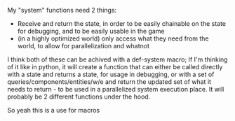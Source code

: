 My "system" functions need 2 things:

- Receive and return the state, in order to be easily chainable on the state for debugging, and to be easily usable in the game
- (in a highly optimized world) only access what they need from the world, to allow for parallelization and whatnot

I think both of these can be achived with a def-system macro; If I'm thinking of it like in python, it will create a function that can either be called directly with a state and returns a state, for usage in debugging, or with a set of queries/components/entities/w/e and return the updated set of what it needs to return - to be used in a parallelized system execution place. It will probably be 2 different functions under the hood.

So yeah this is a use for macros
